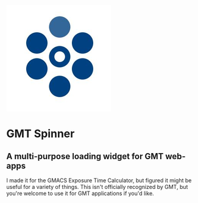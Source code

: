 ![little example picture](thumbnail.jpg)
# GMT Spinner
## A multi-purpose loading widget for GMT web-apps
I made it for the GMACS Exposure Time Calculator, but figured it might be useful for a variety of things. This isn't officially recognized by GMT, but you're welcome to use it for GMT applications if you'd like.
